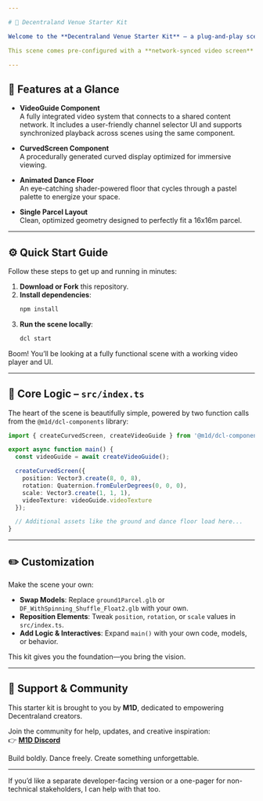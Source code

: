 ```yaml
---

# 🎉 Decentraland Venue Starter Kit

Welcome to the **Decentraland Venue Starter Kit** — a plug-and-play scene template designed to jumpstart the creation of your own virtual club, gallery, or event space. Built on **M1D Components**, it delivers powerful features while letting you focus on what matters most: your creativity.

This scene comes pre-configured with a **network-synced video screen** and a **vibrant animated dance floor**, making it the perfect foundation for a polished, functional venue—no need to start from scratch.

---
```


## 🧩 Features at a Glance

- **VideoGuide Component**  
  A fully integrated video system that connects to a shared content network. It includes a user-friendly channel selector UI and supports synchronized playback across scenes using the same component.

- **CurvedScreen Component**  
  A procedurally generated curved display optimized for immersive viewing.

- **Animated Dance Floor**  
  An eye-catching shader-powered floor that cycles through a pastel palette to energize your space.

- **Single Parcel Layout**  
  Clean, optimized geometry designed to perfectly fit a 16x16m parcel.

---

## ⚙️ Quick Start Guide

Follow these steps to get up and running in minutes:

1. **Download or Fork** this repository.  
2. **Install dependencies**:
   ```bash
   npm install
   ```
3. **Run the scene locally**:
   ```bash
   dcl start
   ```

Boom! You’ll be looking at a fully functional scene with a working video player and UI.

---

## 🧠 Core Logic – `src/index.ts`

The heart of the scene is beautifully simple, powered by two function calls from the `@m1d/dcl-components` library:

```ts
import { createCurvedScreen, createVideoGuide } from '@m1d/dcl-components';

export async function main() {
  const videoGuide = await createVideoGuide();

  createCurvedScreen({
    position: Vector3.create(8, 0, 8),
    rotation: Quaternion.fromEulerDegrees(0, 0, 0),
    scale: Vector3.create(1, 1, 1),
    videoTexture: videoGuide.videoTexture
  });

  // Additional assets like the ground and dance floor load here...
}
```

---

## ✏️ Customization

Make the scene your own:

- **Swap Models**: Replace `ground1Parcel.glb` or `DF_WithSpinning_Shuffle_Float2.glb` with your own.
- **Reposition Elements**: Tweak `position`, `rotation`, or `scale` values in `src/index.ts`.
- **Add Logic & Interactives**: Expand `main()` with your own code, models, or behavior.

This kit gives you the foundation—you bring the vision.

---

## 🤝 Support & Community

This starter kit is brought to you by **M1D**, dedicated to empowering Decentraland creators.

Join the community for help, updates, and creative inspiration:  
👉 **[M1D Discord](https://discord.gg/FnVxT8cVd2)**

Build boldly. Dance freely. Create something unforgettable.  

---

If you’d like a separate developer-facing version or a one-pager for non-technical stakeholders, I can help with that too.
